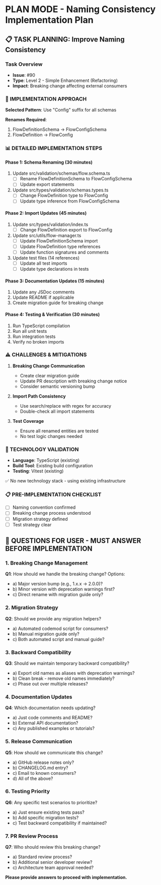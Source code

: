 # PLAN MODE - Naming Consistency Implementation Plan

## 📋 TASK PLANNING: Improve Naming Consistency

### Task Overview

- **Issue**: #90
- **Type**: Level 2 - Simple Enhancement (Refactoring)
- **Impact**: Breaking change affecting external consumers

### 🎯 IMPLEMENTATION APPROACH

**Selected Pattern**: Use "Config" suffix for all schemas

**Renames Required**:

1. FlowDefinitionSchema → FlowConfigSchema
2. FlowDefinition → FlowConfig

### 📊 DETAILED IMPLEMENTATION STEPS

#### Phase 1: Schema Renaming (30 minutes)

1. Update src/validation/schemas/flow.schema.ts
   - [ ] Rename FlowDefinitionSchema to FlowConfigSchema
   - [ ] Update export statements
2. Update src/types/validation/schemas.types.ts
   - [ ] Change FlowDefinition type to FlowConfig
   - [ ] Update type inference from FlowConfigSchema

#### Phase 2: Import Updates (45 minutes)

1. Update src/types/validation/index.ts
   - [ ] Change FlowDefinition export to FlowConfig
2. Update src/utils/flow-manager.ts
   - [ ] Update FlowDefinitionSchema import
   - [ ] Update FlowDefinition type references
   - [ ] Update function signatures and comments

3. Update test files (14 references)
   - [ ] Update all test imports
   - [ ] Update type declarations in tests

#### Phase 3: Documentation Updates (15 minutes)

1. Update any JSDoc comments
2. Update README if applicable
3. Create migration guide for breaking change

#### Phase 4: Testing & Verification (30 minutes)

1. Run TypeScript compilation
2. Run all unit tests
3. Run integration tests
4. Verify no broken imports

### ⚠️ CHALLENGES & MITIGATIONS

1. **Breaking Change Communication**
   - Create clear migration guide
   - Update PR description with breaking change notice
   - Consider semantic versioning bump

2. **Import Path Consistency**
   - Use search/replace with regex for accuracy
   - Double-check all import statements

3. **Test Coverage**
   - Ensure all renamed entities are tested
   - No test logic changes needed

### 🔧 TECHNOLOGY VALIDATION

- **Language**: TypeScript (existing)
- **Build Tool**: Existing build configuration
- **Testing**: Vitest (existing)

✅ No new technology stack - using existing infrastructure

### 📋 PRE-IMPLEMENTATION CHECKLIST

- [ ] Naming convention confirmed
- [ ] Breaking change process understood
- [ ] Migration strategy defined
- [ ] Test strategy clear

## 🤔 QUESTIONS FOR USER - MUST ANSWER BEFORE IMPLEMENTATION

### 1. Breaking Change Management

**Q1**: How should we handle the breaking change? Options:

- a) Major version bump (e.g., 1.x.x → 2.0.0)?
- b) Minor version with deprecation warnings first?
- c) Direct rename with migration guide only?

### 2. Migration Strategy

**Q2**: Should we provide any migration helpers?

- a) Automated codemod script for consumers?
- b) Manual migration guide only?
- c) Both automated script and manual guide?

### 3. Backward Compatibility

**Q3**: Should we maintain temporary backward compatibility?

- a) Export old names as aliases with deprecation warnings?
- b) Clean break - remove old names immediately?
- c) Phase out over multiple releases?

### 4. Documentation Updates

**Q4**: Which documentation needs updating?

- a) Just code comments and README?
- b) External API documentation?
- c) Any published examples or tutorials?

### 5. Release Communication

**Q5**: How should we communicate this change?

- a) GitHub release notes only?
- b) CHANGELOG.md entry?
- c) Email to known consumers?
- d) All of the above?

### 6. Testing Priority

**Q6**: Any specific test scenarios to prioritize?

- a) Just ensure existing tests pass?
- b) Add specific migration tests?
- c) Test backward compatibility if maintained?

### 7. PR Review Process

**Q7**: Who should review this breaking change?

- a) Standard review process?
- b) Additional senior developer review?
- c) Architecture team approval needed?

**Please provide answers to proceed with implementation.**
